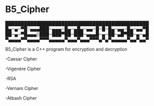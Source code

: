 # B5_Cipher


██████████████████████████████████████████████
█▄─▄─▀█░▄▄▄███─▄▄▄─█▄─▄█▄─▄▄─█─█─█▄─▄▄─█▄─▄▄▀█
██─▄─▀█▄▄▄▒███─███▀██─███─▄▄▄█─▄─██─▄█▀██─▄─▄█
▀▄▄▄▄▀▀▄▄▄▄▀▀▀▄▄▄▄▄▀▄▄▄▀▄▄▄▀▀▀▄▀▄▀▄▄▄▄▄▀▄▄▀▄▄▀


B5_Cipher is a C++ program for encryption and decryption

-Caesar Cipher

-Vigenère Cipher

-RSA

-Vernam Cipher

-Atbash Cipher

